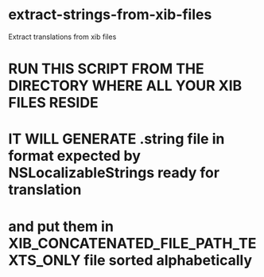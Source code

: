 extract-strings-from-xib-files
==============================

Extract translations from xib files


# RUN THIS SCRIPT FROM THE DIRECTORY WHERE ALL YOUR XIB FILES RESIDE
# IT WILL GENERATE .string file in format expected by NSLocalizableStrings ready for translation
# and put them in XIB_CONCATENATED_FILE_PATH_TEXTS_ONLY file sorted alphabetically
